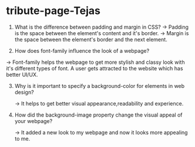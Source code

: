 # tribute-page-Tejas

1. What is the difference between padding and margin in CSS?
   -> Padding is the space between the element's content and it's border.
   -> Margin is the space between the element's border and the next element.

2. How does font-family influence the look of a webpage?

  -> Font-family helps the webpage to get more stylish and classy look with it's different types of font.
    A user gets attracted to the website which has better UI/UX.

3. Why is it important to specify a background-color for elements in web design?

   -> It helps to get better visual appearance,readability and experience.

4. How did the background-image property change the visual appeal of your webpage?

   -> It added a new look to my webpage and now it looks more appealing to me.
